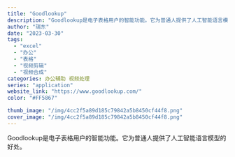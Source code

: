 ```yaml
---
title: "Goodlookup"
description: "Goodlookup是电子表格用户的智能功能。它为普通人提供了人工智能语言模型的好处。"
author: "瑞东"
date: "2023-03-30"
tags:
  - "excel"
  - "办公"
  - "表格"
  - "视频剪辑"
  - "视频合成"
categories: 办公辅助 视频处理
series: "application"
website_link: "https://www.goodlookup.com/"
color: "#FF5867"

thumb_image: "/img/4cc2f5a89d185c79842a5b8450cf44f8.png"
cover_image: "/img/4cc2f5a89d185c79842a5b8450cf44f8.png"
---
```


Goodlookup是电子表格用户的智能功能。它为普通人提供了人工智能语言模型的好处。